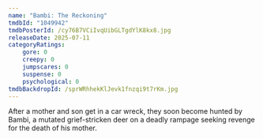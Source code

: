 ```yaml
---
name: "Bambi: The Reckoning"
tmdbId: "1049942"
tmdbPosterId: /cy76B7VCiIvqUibGLTgdYlK8kx8.jpg
releaseDate: 2025-07-11
categoryRatings:
    gore: 0
    creepy: 0
    jumpscares: 0
    suspense: 0
    psychological: 0
tmdbBackdropId: /sprWRhhekKlJevk1fnzqi9t7rKm.jpg
---
```

After a mother and son get in a car wreck, they soon become hunted by Bambi, a mutated grief-stricken deer on a deadly rampage seeking revenge for the death of his mother.
